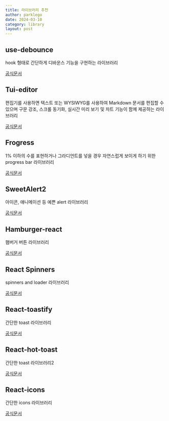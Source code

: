 ```yaml
---
title: 라이브러리 추천
author: parklego
date: 2024-03-10
category: library
layout: post
---
```


## use-debounce

hook 형태로 간단하게 디바운스 기능을 구현하는 라이브러리

[공식문서](https://github.com/xnimorz/use-debounce#readme)

## Tui-editor

편집기를 사용하면 텍스트 또는 WYSIWYG를 사용하여 Markdown 문서를 편집할 수 있으며 구문 강조, 스크롤 동기화, 실시간 미리 보기 및 차트 기능이 함께 제공하는 라이브러리

[공식문서](https://ui.toast.com/tui-editor)

## Frogress

1% 이하의 수를 표현하거나 그라디언트를 넣을 경우 자연스럽게 보이게 하기 위한 progress bar 라이브러리

[공식문서](https://frogress.vercel.app/)

## SweetAlert2

아이콘, 애니메이션 등 예쁜 alert 라이브러리

[공식문서](https://fkhadra.github.io/react-toastify/introduction/)

## Hamburger-react

햄버거 버튼 라이브러리

[공식문서](https://hamburger-react.netlify.app/)

## React Spinners

spinners and loader 라이브러리

[공식문서](https://mhnpd.github.io/react-loader-spinner/docs/intro/)

## React-toastify

간단한 toast 라이브러리

[공식문서](https://fkhadra.github.io/react-toastify/introduction/)

## React-hot-toast

간단한 toast 라이브러리2

[공식문서](https://react-hot-toast.com/)

## React-icons

간단한 icons 라이브러리

[공식문서](https://react-icons.github.io/react-icons/)

